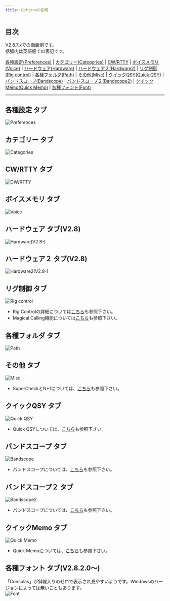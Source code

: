 ```yaml
---
title: Optionsの説明
---
```


## 目次

V2.8.7.xでの画面例です。  
括弧内は英語版での表記です。  

[各種設定(Preferences)](%E8%A8%AD%E5%AE%9A#%E5%90%84%E7%A8%AE%E8%A8%AD%E5%AE%9A-%E3%82%BF%E3%83%96) |
[カテゴリー(Categories)](%E8%A8%AD%E5%AE%9A#%E3%82%AB%E3%83%86%E3%82%B4%E3%83%AA%E3%83%BC-%E3%82%BF%E3%83%96) |
[CW/RTTY](%E8%A8%AD%E5%AE%9A#cwrtty-%E3%82%BF%E3%83%96) |
[ボイスメモリ(Voice)](%E3%83%9C%E3%82%A4%E3%82%B9%E3%83%A1%E3%83%A2%E3%83%AA-%E3%82%BF%E3%83%96) |
[ハードウェア(Hardware)](%E8%A8%AD%E5%AE%9A#%E3%83%8F%E3%83%BC%E3%83%89%E3%82%A6%E3%82%A7%E3%82%A2-%E3%82%BF%E3%83%96v28) |
[ハードウェア２(Hardware2)](%E8%A8%AD%E5%AE%9A#%E3%83%8F%E3%83%BC%E3%83%89%E3%82%A6%E3%82%A7%E3%82%A2%EF%BC%92-%E3%82%BF%E3%83%96v28) |
[リグ制御(Rig control)](%E8%A8%AD%E5%AE%9A#%E3%83%AA%E3%82%B0%E5%88%B6%E5%BE%A1-%E3%82%BF%E3%83%96) |
[各種フォルダ(Path)](%E5%90%84%E7%A8%AE%E3%83%95%E3%82%A9%E3%83%AB%E3%83%80-%E3%82%BF%E3%83%96) |
[その他(Misc)](%E3%81%9D%E3%81%AE%E4%BB%96-%E3%82%BF%E3%83%96) |
[クイックQSY(Quick QSY)](%E3%82%AF%E3%82%A4%E3%83%83%E3%82%AFqsy-%E3%82%BF%E3%83%96) |
[バンドスコープ(Bandscope)](%E3%83%90%E3%83%B3%E3%83%89%E3%82%B9%E3%82%B3%E3%83%BC%E3%83%97-%E3%82%BF%E3%83%96) |
[バンドスコープ２(Bandscope2)](%E3%83%90%E3%83%B3%E3%83%89%E3%82%B9%E3%82%B3%E3%83%BC%E3%83%97%EF%BC%92-%E3%82%BF%E3%83%96) |
[クイックMemo(Quick Memo)](%E3%82%AF%E3%82%A4%E3%83%83%E3%82%AFmemo-%E3%82%BF%E3%83%96) |
[各種フォント(Font)](%E8%A8%AD%E5%AE%9A#%E5%90%84%E7%A8%AE%E3%83%95%E3%82%A9%E3%83%B3%E3%83%88-%E3%82%BF%E3%83%96v2820)

***

## 各種設定 タブ

![Preferences](https://raw.githubusercontent.com/nextzlog/use.zlog.org/master/images/options_1.png?raw=true)

## カテゴリー タブ

![Categories](https://raw.githubusercontent.com/nextzlog/use.zlog.org/master/images/options_2.png)

## CW/RTTY タブ

![CW/RTTY](https://raw.githubusercontent.com/nextzlog/use.zlog.org/master/images/options_3.png)

## ボイスメモリ タブ

![Voice](https://raw.githubusercontent.com/nextzlog/use.zlog.org/master/images/options_4.png)

## ハードウェア タブ(V2.8)

![Hardware(V2.8-)](https://raw.githubusercontent.com/nextzlog/use.zlog.org/master/images/options_hardware_v28.png)

## ハードウェア２ タブ(V2.8)

![Hardware2(V2.8-)](https://raw.githubusercontent.com/nextzlog/use.zlog.org/master/images/options_hardware2.png)

## リグ制御 タブ

![Rig control](https://raw.githubusercontent.com/nextzlog/use.zlog.org/master/images/options_6.png)

* Rig Controlの詳細については[こちら](%E3%83%AA%E3%82%B0%E3%82%B3%E3%83%B3%E3%83%88%E3%83%AD%E3%83%BC%E3%83%AB)も参照下さい。
* Magical Calling機能については[こちら](Magical-Calling%E6%A9%9F%E8%83%BD)も参照下さい。

## 各種フォルダ タブ

![Path](https://raw.githubusercontent.com/nextzlog/use.zlog.org/master/images/options_7.png)

## その他 タブ

![Misc](https://raw.githubusercontent.com/nextzlog/use.zlog.org/master/images/options_8.png)

* SuperCheckとN+1については、[こちら](Super-Check-(N%EF%BC%8B1))も参照下さい。

## クイックQSY タブ

![Quick QSY](https://raw.githubusercontent.com/nextzlog/use.zlog.org/master/images/options_9.png)

* Quick QSYについては、[こちら](QuickQSY)も参照下さい。

## バンドスコープ タブ

![Bandscope](https://raw.githubusercontent.com/nextzlog/use.zlog.org/master/images/options_10.png)

* バンドスコープについては、[こちら](%E3%83%90%E3%83%B3%E3%83%89%E3%82%B9%E3%82%B3%E3%83%BC%E3%83%97)も参照下さい。

## バンドスコープ２ タブ

![Bandscope2](https://raw.githubusercontent.com/nextzlog/use.zlog.org/master/images/options_11.png)

* バンドスコープについては、[こちら](%E3%83%90%E3%83%B3%E3%83%89%E3%82%B9%E3%82%B3%E3%83%BC%E3%83%97)も参照下さい。

## クイックMemo タブ

![Quick Memo](https://raw.githubusercontent.com/nextzlog/use.zlog.org/master/images/options_12.png)

* Quick Memoについては、[こちら](Quick-Memo)も参照下さい。

## 各種フォント タブ(V2.8.2.0～)
「Consolas」が斜線入りのゼロで表示され見やすいようです。Windowsのバージョンによっては無いこともあります。  
![Font](https://raw.githubusercontent.com/nextzlog/use.zlog.org/master/images/options_13.png)
